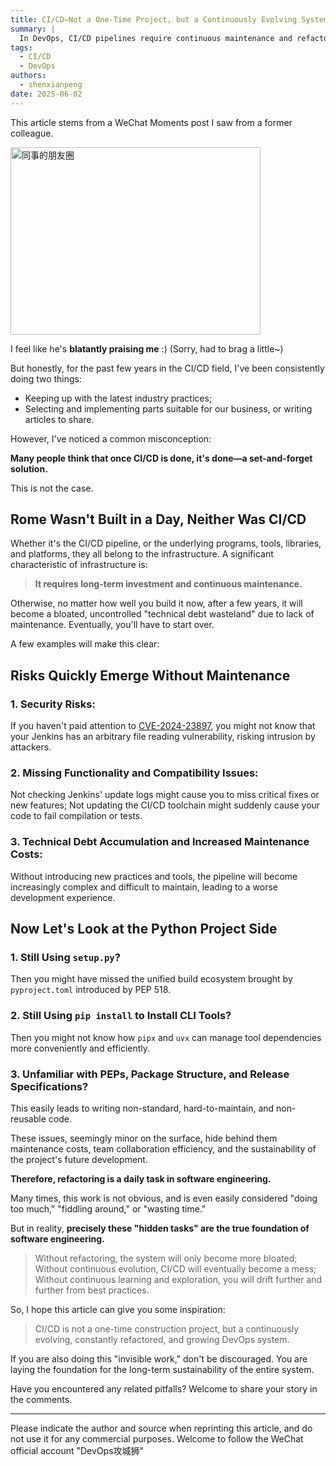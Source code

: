 ```yaml
---
title: CI/CD—Not a One-Time Project, but a Continuously Evolving System
summary: |
  In DevOps, CI/CD pipelines require continuous maintenance and refactoring. This article explores why CI/CD is not a one-time construction project, but a system that requires long-term investment and continuous evolution.
tags:
  - CI/CD
  - DevOps
authors:
  - shenxianpeng
date: 2025-06-02
---
```


This article stems from a WeChat Moments post I saw from a former colleague.

<img src="image.png" alt="同事的朋友圈" width="400" height="300" />

I feel like he's **blatantly praising me** :)
(Sorry, had to brag a little~)

But honestly, for the past few years in the CI/CD field, I've been consistently doing two things:

* Keeping up with the latest industry practices;
* Selecting and implementing parts suitable for our business, or writing articles to share.

However, I've noticed a common misconception:

**Many people think that once CI/CD is done, it's done—a set-and-forget solution.**

This is not the case.



## Rome Wasn't Built in a Day, Neither Was CI/CD

Whether it's the CI/CD pipeline, or the underlying programs, tools, libraries, and platforms, they all belong to the infrastructure. A significant characteristic of infrastructure is:

> **It requires long-term investment and continuous maintenance.**

Otherwise, no matter how well you build it now, after a few years, it will become a bloated, uncontrolled "technical debt wasteland" due to lack of maintenance. Eventually, you'll have to start over.

A few examples will make this clear:


## Risks Quickly Emerge Without Maintenance

### 1. Security Risks:

  If you haven't paid attention to [CVE-2024-23897](https://nvd.nist.gov/vuln/detail/CVE-2024-23897), you might not know that your Jenkins has an arbitrary file reading vulnerability, risking intrusion by attackers.

### 2. Missing Functionality and Compatibility Issues:

  Not checking Jenkins' update logs might cause you to miss critical fixes or new features;
  Not updating the CI/CD toolchain might suddenly cause your code to fail compilation or tests.

### 3. Technical Debt Accumulation and Increased Maintenance Costs:

  Without introducing new practices and tools, the pipeline will become increasingly complex and difficult to maintain, leading to a worse development experience.


## Now Let's Look at the Python Project Side

### 1. Still Using `setup.py`?

  Then you might have missed the unified build ecosystem brought by `pyproject.toml` introduced by PEP 518.

### 2. Still Using `pip install` to Install CLI Tools?

  Then you might not know how `pipx` and `uvx` can manage tool dependencies more conveniently and efficiently.

### 3. Unfamiliar with PEPs, Package Structure, and Release Specifications?

  This easily leads to writing non-standard, hard-to-maintain, and non-reusable code.

These issues, seemingly minor on the surface, hide behind them maintenance costs, team collaboration efficiency, and the sustainability of the project's future development.

**Therefore, refactoring is a daily task in software engineering.**

Many times, this work is not obvious, and is even easily considered "doing too much," "fiddling around," or "wasting time."

But in reality, **precisely these "hidden tasks" are the true foundation of software engineering.**

> Without refactoring, the system will only become more bloated;
> Without continuous evolution, CI/CD will eventually become a mess;
> Without continuous learning and exploration, you will drift further and further from best practices.

So, I hope this article can give you some inspiration:

> CI/CD is not a one-time construction project, but a continuously evolving, constantly refactored, and growing DevOps system.

If you are also doing this "invisible work," don't be discouraged. You are laying the foundation for the long-term sustainability of the entire system.

Have you encountered any related pitfalls?  Welcome to share your story in the comments.

---

Please indicate the author and source when reprinting this article, and do not use it for any commercial purposes. Welcome to follow the WeChat official account "DevOps攻城狮"